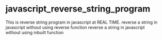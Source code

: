 # javascript_reverse_string_program

This is reverse string program in javascript at REAL TIME.
reverse a string in javascript without using reverse function
reverse a string in javascript without using inbuilt function
